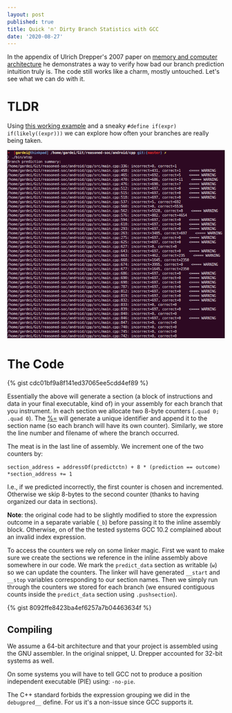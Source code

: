 ```yaml
---
layout: post
published: true
title: Quick 'n' Dirty Branch Statistics with GCC
date: '2020-08-27'
---
```

In the appendix of Ulrich Drepper's 2007 paper on [memory and computer architecture](https://people.freebsd.org/~lstewart/articles/cpumemory.pdf) he demonstrates a way to verify how bad our branch prediction intuition truly is. The code still works like a charm, mostly untouched. Let's see what we can do with it.

# TLDR
Using [this working example](https://godbolt.org/z/EqPonc) and a sneaky `#define if(expr) if(likely((expr)))` we can explore how often your branches are really being taken.

![BRANCHPRED](/img/branchpred_test.png)

# The Code
{% gist cdc01bf9a8f141ed37065ee5cdd4ef89 %}

Essentially the above will generate a section (a block of instructions and data in your final executable, kind of) in your assembly for each branch that you instrument. In each section we allocate two 8-byte counters (`.quad 0; .quad 0`). The [%=](https://gcc.gnu.org/onlinedocs/gcc/Extended-Asm.html) will generate a unique identifier and append it to the section name (so each branch will have its own counter). Similarly, we store the line number and filename of where the branch occurred.

The meat is in the last line of assembly. We increment one of the two counters by:
```
section_address = addressOf(predictctn) + 8 * (prediction == outcome)
*section_address += 1
```

I.e., if we predicted incorrectly, the first counter is chosen and incremented. Otherwise we skip 8-bytes to the second counter (thanks to having organized our data in sections).

**Note**: the original code had to be slightly modified to store the expression outcome in a separate variable (`_b`) before passing it to the inline assembly block. Otherwise, on of the the tested systems GCC 10.2 complained about an invalid index expression.

To access the counters we rely on some linker magic. First we want to make sure we create the sections we reference in the inline assembly above somewhere in our code. We mark the `predict_data` section as writable (`w`) so we can update the counters. The linker will have generated `__start` and `__stop` variables corresponding to our section names. Then we simply run through the counters we stored for each branch (we ensured contiguous counts inside the `predict_data` section using `.pushsection`).

{% gist 8092ffe8423ba4ef6257a7b04463634f %}

## Compiling
We assume a 64-bit architecture and that your project is assembled using the GNU assembler. In the original snippet, U. Drepper accounted for 32-bit systems as well.

On some systems you will have to tell GCC not to produce a position independent executable (PIE) using: `-no-pie`.

The C++ standard forbids the expression grouping we did in the `debugpred__` define. For us it's a non-issue since GCC supports it.
